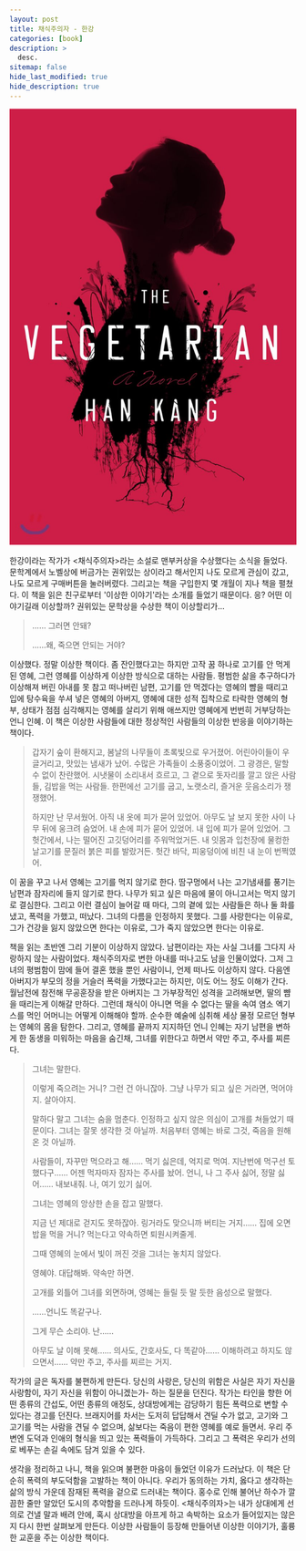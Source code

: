 ```yaml
---
layout: post
title: 채식주의자 - 한강
categories: [book]
description: >
  desc.
sitemap: false
hide_last_modified: true
hide_description: true
---
```


![](/assets/img/posts/from_tistory/090.jpg)

  


한강이라는 작가가 <채식주의자\>라는 소설로 맨부커상을 수상했다는 소식을 들었다. 문학계에서 노벨상에 버금가는 권위있는 상이라고 해서인지 나도 모르게 관심이 갔고, 나도 모르게 구매버튼을 눌러버렸다. 그리고는 책을 구입한지 몇 개월이 지나 책을 펼쳤다. 이 책을 읽은 친구로부터 '이상한 이야기'라는 소개를 들었기 때문이다. 응? 어떤 이야기길래 이상할까? 권위있는 문학상을 수상한 책이 이상할리가...

  


> ...... 그러면 안돼?
>
> ......왜, 죽으면 안되는 거야?

  


이상했다. 정말 이상한 책이다. 좀 잔인했다고는 하지만 고작 꿈 하나로 고기를 안 먹게 된 영혜, 그런 영혜를 이상하게 이상한 방식으로 대하는 사람들. 평범한 삶을 추구하다가 이상해져 버린 아내를 못 참고 떠나버린 남편, 고기를 안 먹겠다는 영혜의 뺨을 때리고 입에 탕수육을 쑤셔 넣은 영혜의 아버지, 영혜에 대한 성적 집착으로 타락한 영혜의 형부, 상태가 점점 심각해지는 영혜를 살리기 위해 애쓰지만 영혜에게 번번히 거부당하는 언니 인혜. 이 책은 이상한 사람들에 대한 정상적인 사람들의 이상한 반응을 이야기하는 책이다.

  


> 갑자기 숲이 환해지고, 봄날의 나무들이 초록빛으로 우거졌어. 어린아이들이 우글거리고, 맛있는 냄새가 났어. 수많은 가족들이 소풍중이었어. 그 광경은, 말할 수 없이 찬란했어. 시냇물이 소리내서 흐르고, 그 곁으로 돗자리를 깔고 앉은 사람들, 김밥을 먹는 사람들. 한편에선 고기를 굽고, 노랫소리, 즐거운 웃음소리가 쟁쟁했어.
>
> 하지만 난 무서웠어. 아직 내 옷에 피가 묻어 있었어. 아무도 날 보지 못한 사이 나무 뒤에 웅크려 숨었어. 내 손에 피가 묻어 있었어. 내 입에 피가 묻어 있었어. 그 헛간에서, 나는 떨어진 고깃덩어리를 주워먹었거든. 내 잇몸과 입천장에 물컹한 날고기를 문질러 붉은 피를 발랐거든. 헛간 바닥, 피웅덩이에 비친 내 눈이 번쩍였어.

  
이 꿈을 꾸고 나서 영혜는 고기를 먹지 않기로 한다. 땀구멍에서 나는 고기냄새를 풍기는 남편과 잠자리에 들지 않기로 한다. 나무가 되고 싶은 마음에 물이 아니고서는 먹지 않기로 결심한다. 그리고 이런 결심이 늘어갈 때 마다, 그의 곁에 있는 사람들은 하나 둘 화를 냈고, 폭력을 가했고, 떠났다. 그녀의 다름을 인정하지 못했다. 그를 사랑한다는 이유로, 그가 건강을 잃지 않았으면 한다는 이유로, 그가 죽지 않았으면 한다는 이유로.

  


책을 읽는 초반엔 그리 기분이 이상하지 않았다. 남편이라는 자는 사실 그녀를 그다지 사랑하지 않는 사람이었다. 채식주의자로 변한 아내를 떠나고도 남을 인물이었다. 그저 그녀의 평범함이 맘에 들어 결혼 했을 뿐인 사람이니, 언제 떠나도 이상하지 않다. 다음엔 아버지가 부모의 정을 거슬러 폭력을 가했다고는 하지만, 이도 어느 정도 이해가 간다. 월남전에 참전해 무공훈장을 받은 아버지는 그 가부장적인 성격을 고려해보면, 딸의 뺨을 때리는게 이해갈 만하다. 그런데 채식이 아니면 먹을 수 없다는 딸을 속여 염소 엑기스를 먹인 어머니는 어떻게 이해해야 할까. 순수한 예술에 심취해 세상 물정 모르던 형부는 영혜의 몸을 탐한다. 그리고, 영혜를 끝까지 지지하던 언니 인혜는 자기 남편을 변하게 한 동생을 미워하는 마음을 숨긴채, 그녀를 위한다고 하면서 약만 주고, 주사를 찌른다.

  


> 그녀는 말한다.
>
> 이렇게 죽으려는 거니? 그런 건 아니잖아. 그냥 나무가 되고 싶은 거라면, 먹어야지. 살아야지.
>
> 말하다 말고 그녀는 숨을 멈춘다. 인정하고 싶지 않은 의심이 고개를 쳐들었기 때문이다. 그녀는 잘못 생각한 것 아닐까. 처음부터 영혜는 바로 그것, 죽음을 원해온 것 아닐까.
>
> 사람들이, 자꾸만 먹으라고 해…… 먹기 싫은데, 억지로 먹여. 지난번에 먹구선 토했다구…… 어젠 먹자마자 잠자는 주사를 놨어. 언니, 나 그 주사 싫어, 정말 싫어…… 내보내줘. 나, 여기 있기 싫어.
>
> 그녀는 영혜의 앙상한 손을 잡고 말했다.
>
> 지금 넌 제대로 걷지도 못하잖아. 링거라도 맞으니까 버티는 거지…… 집에 오면 밥을 먹을 거니? 먹는다고 약속하면 퇴원시켜줄게.
>
> 그때 영혜의 눈에서 빛이 꺼진 것을 그녀는 놓치지 않았다.
>
> 영혜야. 대답해봐. 약속만 하면.
>
> 고개를 외틀어 그녀를 외면하며, 영혜는 들릴 듯 말 듯한 음성으로 말했다.
>
> ……언니도 똑같구나.
>
> 그게 무슨 소리야. 난……
>
> 아무도 날 이해 못해…… 의사도, 간호사도, 다 똑같아…… 이해하려고 하지도 않으면서…… 약만 주고, 주사를 찌르는 거지.

  


  


작가의 글은 독자를 불편하게 만든다. 당신의 사랑은, 당신의 위함은 사실은 자기 자신을 사랑함이, 자기 자신을 위함이 아니겠는가- 하는 질문을 던진다. 작가는 타인을 향한 어떤 종류의 간섭도, 어떤 종류의 애정도, 상대방에게는 감당하기 힘든 폭력으로 변할 수 있다는 경고를 던진다. 브래지어를 차서는 도저히 답답해서 견딜 수가 없고, 고기와 그 고기를 먹는 사람을 견딜 수 없으며, 삶보다는 죽음이 편한 영혜를 예로 들면서. 우리 주변엔 도덕과 인애의 형식을 띄고 있는 폭력들이 가득하다. 그리고 그 폭력은 우리가 선의로 베푸는 손길 속에도 담겨 있을 수 있다.

  


생각을 정리하고 나니, 책을 읽으며 불편한 마음이 들었던 이유가 드러났다. 이 책은 단순히 폭력의 부도덕함을 고발하는 책이 아니다. 우리가 동의하는 가치, 옳다고 생각하는 삶의 방식 가운데 잠재된 폭력을 겉으로 드러내는 책이다. 홍수로 인해 불어난 하수가 깔끔한 줄만 알았던 도시의 추악함을 드러나게 하듯이. <채식주의자\>는 내가 상대에게 선의로 건낼 말과 배려 안에, 혹시 상대방을 아프게 하고 속박하는 요소가 들어있지는 않은지 다시 한번 살펴보게 만든다. 이상한 사람들이 등장해 만들어낸 이상한 이야기가, 훌륭한 교훈을 주는 이상한 책이다.

